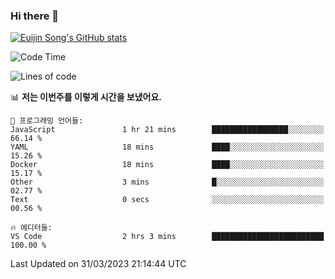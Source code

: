 ### Hi there 👋

[![Euijin Song's GitHub stats](https://github-readme-stats.vercel.app/api?username=lstar2397&count_private=true&show_icons=true&theme=tokyonight&locale=kr)](https://github.com/anuraghazra/github-readme-stats)

<!--START_SECTION:waka-->
![Code Time](http://img.shields.io/badge/Code%20Time-130%20hrs%2029%20mins-blue)

![Lines of code](https://img.shields.io/badge/%EC%A0%80%EB%8A%94%20%EC%97%AC%ED%83%9C%EA%B9%8C%EC%A7%80%20-587.6%20thousand%20%EC%A4%84%EC%9D%98%20%EC%BD%94%EB%93%9C%EB%A5%BC%20%EC%9E%91%EC%84%B1%ED%96%88%EC%96%B4%EC%9A%94.-blue)

📊 **저는 이번주를 이렇게 시간을 보냈어요.** 

```text
💬 프로그래밍 언어들: 
JavaScript               1 hr 21 mins        █████████████████░░░░░░░░   66.14 % 
YAML                     18 mins             ████░░░░░░░░░░░░░░░░░░░░░   15.26 % 
Docker                   18 mins             ████░░░░░░░░░░░░░░░░░░░░░   15.17 % 
Other                    3 mins              █░░░░░░░░░░░░░░░░░░░░░░░░   02.77 % 
Text                     0 secs              ░░░░░░░░░░░░░░░░░░░░░░░░░   00.56 % 

🔥 에디터들: 
VS Code                  2 hrs 3 mins        █████████████████████████   100.00 % 
```


 Last Updated on 31/03/2023 21:14:44 UTC
<!--END_SECTION:waka-->

<!--
**lstar2397/lstar2397** is a ✨ _special_ ✨ repository because its `README.md` (this file) appears on your GitHub profile.

Here are some ideas to get you started:

- 🔭 I’m currently working on ...
- 🌱 I’m currently learning ...
- 👯 I’m looking to collaborate on ...
- 🤔 I’m looking for help with ...
- 💬 Ask me about ...
- 📫 How to reach me: ...
- 😄 Pronouns: ...
- ⚡ Fun fact: ...
-->
